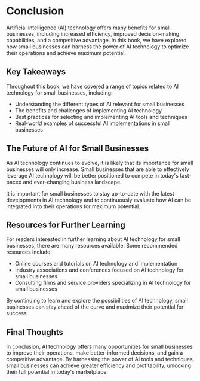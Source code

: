 # Conclusion

Artificial intelligence (AI) technology offers many benefits for small businesses, including increased efficiency, improved decision-making capabilities, and a competitive advantage. In this book, we have explored how small businesses can harness the power of AI technology to optimize their operations and achieve maximum potential.

Key Takeaways
-------------

Throughout this book, we have covered a range of topics related to AI technology for small businesses, including:

* Understanding the different types of AI relevant for small businesses
* The benefits and challenges of implementing AI technology
* Best practices for selecting and implementing AI tools and techniques
* Real-world examples of successful AI implementations in small businesses

The Future of AI for Small Businesses
-------------------------------------

As AI technology continues to evolve, it is likely that its importance for small businesses will only increase. Small businesses that are able to effectively leverage AI technology will be better positioned to compete in today's fast-paced and ever-changing business landscape.

It is important for small businesses to stay up-to-date with the latest developments in AI technology and to continuously evaluate how AI can be integrated into their operations for maximum potential.

Resources for Further Learning
------------------------------

For readers interested in further learning about AI technology for small businesses, there are many resources available. Some recommended resources include:

* Online courses and tutorials on AI technology and implementation
* Industry associations and conferences focused on AI technology for small businesses
* Consulting firms and service providers specializing in AI technology for small businesses

By continuing to learn and explore the possibilities of AI technology, small businesses can stay ahead of the curve and maximize their potential for success.

Final Thoughts
--------------

In conclusion, AI technology offers many opportunities for small businesses to improve their operations, make better-informed decisions, and gain a competitive advantage. By harnessing the power of AI tools and techniques, small businesses can achieve greater efficiency and profitability, unlocking their full potential in today's marketplace.